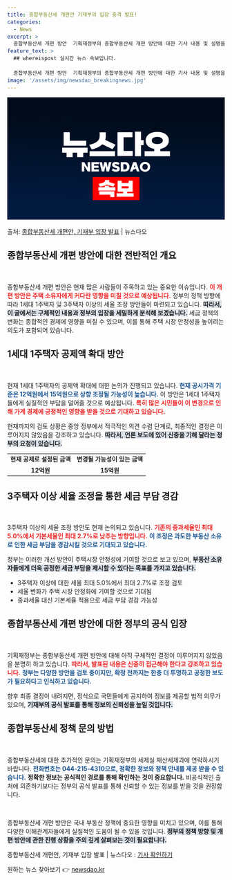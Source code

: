 ```yaml
---
title: 종합부동산세 개편안 기재부의 입장 충격 발표!
categories:
  - News
excerpt: >
  종합부동산세 개편 방안  기획재정부의 종합부동산세 개편 방안에 대한 기사 내용 및 설명을 보면, 다양한 세금…
feature_text: >
  ## whereispost 실시간 뉴스 속보입니다.

  종합부동산세 개편 방안  기획재정부의 종합부동산세 개편 방안에 대한 기사 내용 및 설명을 보면, 다양한 세금…
image: '/assets/img/newsdao_breakingnews.jpg'
---
```


![뉴스다오 속보](/assets/img/newsdao_breakingnews.jpg)

<p>출처: <a href="https://newsdao.kr/4921" rel="dofollow">종합부동산세 개편안, 기재부 입장 발표</a> | 뉴스다오</p>

<h2 data-ke-size="size26">종합부동산세 개편 방안에 대한 전반적인 개요</h2>

<p data-ke-size="size16">&nbsp;</p>

종합부동산세 개편 방안은 현재 많은 사람들이 주목하고 있는 중요한 이슈입니다. <b><span style="color: #ee2323;">이 개편 방안은 주택 소유자에게 커다란 영향을 미칠 것으로 예상됩니다.</span></b> 정부의 정책 방향에 따라 1세대 1주택자 및 3주택자 이상의 세율 조정 방안들이 마련되고 있습니다. <b><span style="background-color: #21538527;">따라서, 이 글에서는 구체적인 내용과 정부의 입장을 세밀하게 분석해 보겠습니다.</span></b> 세금 정책의 변화는 종합적인 경제에 영향을 미칠 수 있으며, 이를 통해 주택 시장 안정성을 높이려는 의도가 포함되어 있습니다.

<h2 data-ke-size="size26">1세대 1주택자 공제액 확대 방안</h2>

<p data-ke-size="size16">&nbsp;</p>

현재 1세대 1주택자의 공제액 확대에 대한 논의가 진행되고 있습니다. <b><span style="color: #1a5490;">현재 공시가격 기준은 12억원에서 15억원으로 상향 조정될 가능성이 높습니다.</span></b> 이 방안은 1세대 1주택자들에게 실질적인 부담을 덜어줄 것으로 예상됩니다. <b><span style="color: #ee2323;">특히 많은 시민들이 이 변경으로 인해 가계 경제에 긍정적인 영향을 받을 것으로 기대하고 있습니다.</span></b> 

현재까지의 검토 상황은 중앙 정부에서 적극적인 의견 수렴 단계로, 최종적인 결정은 이루어지지 않았음을 강조하고 있습니다. <b><span style="background-color: #21538527;">따라서, 언론 보도에 있어 신중을 기해 달라는 정부의 요청이 있습니다.</span></b> 

<table style="width: 100%; border-collapse: collapse;">
<tr>
<td style="text-align: center; height: 17px;"><b>현재 공제로 설정된 금액</b></td>
<td style="text-align: center; height: 17px;"><b>변경될 가능성이 있는 금액</b></td>
</tr>
<tr>
<td style="text-align: center; height: 17px;"><b>12억원</b></td>
<td style="text-align: center; height: 17px;"><b>15억원</b></td>
</tr>
</table>

<h2 data-ke-size="size26">3주택자 이상 세율 조정을 통한 세금 부담 경감</h2>

<p data-ke-size="size16">&nbsp;</p>

3주택자 이상의 세율 조정 방안도 현재 논의되고 있습니다. <b><span style="color: #ee2323;">기존의 중과세율인 최대 5.0%에서 기본세율인 최대 2.7%로 낮추는 방향입니다.</span></b> <b><span style="color: #1a5490;">이 조정은 과도한 부동산 소유로 인한 세금 부담을 경감시킬 것으로 기대되고 있습니다.</span></b> 

정부는 이러한 개선 방안이 주택시장 안정성에 기여할 것으로 보고 있으며, <b><span style="background-color: #21538527;">부동산 소유자들에게 더욱 공정한 세금 부담을 제시할 수 있다는 목표를 가지고 있습니다.</span></b> 

<ul>
<li>3주택자 이상에 대한 세율 최대 5.0%에서 최대 2.7%로 조정 검토</li>
<li>세율 변화가 주택 시장 안정화에 기여할 것으로 기대됨</li>
<li>중과세율 대신 기본세율 적용으로 세금 부담 경감 가능성</li>
</ul>

<h2 data-ke-size="size26">종합부동산세 개편 방안에 대한 정부의 공식 입장</h2>

<p data-ke-size="size16">&nbsp;</p>

기획재정부는 종합부동산세 개편 방안에 대해 아직 구체적인 결정이 이루어지지 않았음을 분명히 하고 있습니다. <b><span style="color: #ee2323;">따라서, 발표된 내용은 신중히 접근해야 한다고 강조하고 있습니다.</span></b> <b><span style="color: #1a5490;">정부는 다양한 방안을 검토 중이지만, 확정 전까지는 한층 더 투명하고 공정한 보도가 필요하다고 인식하고 있습니다.</span></b>

향후 최종 결정이 내려지면, 정식으로 국민들에게 공지하여 정보를 제공할 법적 의무가 있으며, <b><span style="background-color: #21538527;">기재부의 공식 발표를 통해 정보의 신뢰성을 높일 것입니다.</span></b>

<h2 data-ke-size="size26">종합부동산세 정책 문의 방법</h2>

<p data-ke-size="size16">&nbsp;</p>

종합부동산세에 대한 추가적인 문의는 기획재정부의 세제실 재산세제과에 연락하시기 바랍니다. <b><span style="color: #1a5490;">전화번호는 044-215-4310으로, 정확한 정보와 정책 안내를 제공 받을 수 있습니다.</span></b> <b><span style="ee2323;">정확한 정보는 공식적인 경로를 통해 확인하는 것이 중요합니다.</span></b> 비공식적인 출처에 의존하기보다는 정부의 공식 발표를 통해 신뢰할 수 있는 정보를 받을 것을 권장합니다. 

<p data-ke-size="size16">&nbsp;</p>

종합부동산세 개편 방안은 국내 부동산 정책에 중요한 영향을 미치고 있으며, 이를 통해 다양한 이해관계자들에게 실질적인 도움이 될 수 있을 것입니다. <b><span style="background-color: #21538527;">정부의 정책 방향 및 개편 방안에 관한 진행 상황을 주의 깊게 살펴보는 것이 필요합니다.</span></b> 

종합부동산세 개편안, 기재부 입장 발표 | 뉴스다오  : <a href="https://newsdao.kr/4921">기사 확인하기</a> 

원하는 뉴스 찾아보기 👉 <a href="https://newsdao.kr" rel="dofollow">newsdao.kr</a>


